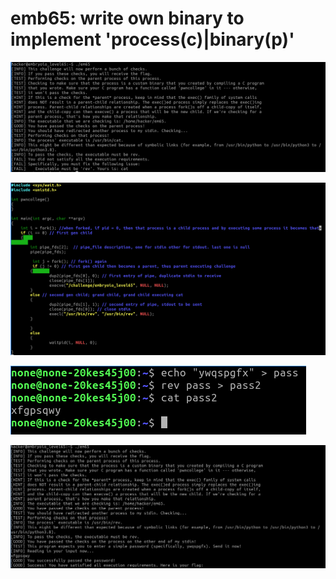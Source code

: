 # emb65: write own binary to implement 'process(c)|binary(p)'

![Again run with a previous example. So I learn that I need to execute 'rev'](<../.gitbook/assets/image (2).png>)

![So I remedied my source code.](<../.gitbook/assets/image (38) (1).png>)

![](<../.gitbook/assets/image (8).png>)

![And don't forget to send EOF(End of File), ctrl+d.](<../.gitbook/assets/image (102).png>)

